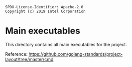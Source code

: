```text
SPDX-License-Identifier: Apache-2.0
Copyright (c) 2019 Intel Corporation
```

# Main executables

This directory contains all main executables for the project.

Reference: <https://github.com/golang-standards/project-layout/tree/master/cmd>
